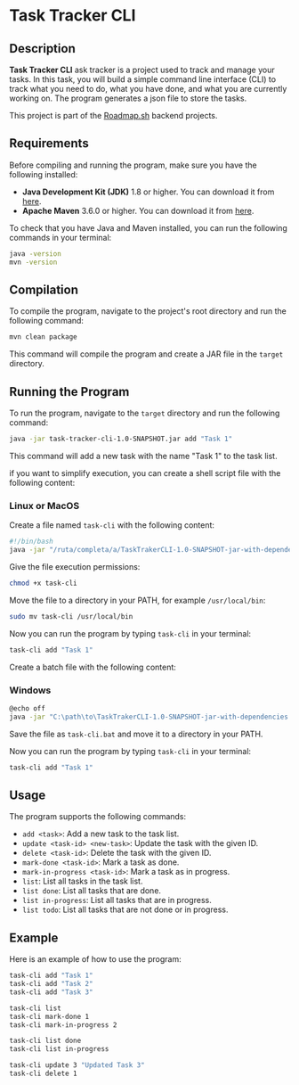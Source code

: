 # Task Tracker CLI

## Description
**Task Tracker CLI** ask tracker is a project used to track and manage your tasks. In this task, you will build a simple command line interface (CLI) to track what you need to do, what you have done, and what you are currently working on. The program generates a json file to store the tasks.

This project is part of the [Roadmap.sh](https://roadmap.sh/projects/task-tracker) backend projects.

## Requirements
Before compiling and running the program, make sure you have the following installed:

- **Java Development Kit (JDK)** 1.8 or higher. You can download it from [here](https://www.oracle.com/java/technologies/javase-jdk11-downloads.html).
- **Apache Maven** 3.6.0 or higher. You can download it from [here](https://maven.apache.org/download.cgi).


To check that you have Java and Maven installed, you can run the following commands in your terminal:
```bash
java -version
mvn -version

```

## Compilation

To compile the program, navigate to the project's root directory and run the following command:

```bash
mvn clean package
```

This command will compile the program and create a JAR file in the `target` directory.

## Running the Program

To run the program, navigate to the `target` directory and run the following command:

```bash
java -jar task-tracker-cli-1.0-SNAPSHOT.jar add "Task 1"
```

This command will add a new task with the name "Task 1" to the task list.

if you want to simplify execution, you can create a shell script file with the following content:

### Linux or MacOS

Create a file named `task-cli` with the following content:

```bash
#!/bin/bash
java -jar "/ruta/completa/a/TaskTrakerCLI-1.0-SNAPSHOT-jar-with-dependencies.jar" "$@"
```
Give the file execution permissions:

```bash
chmod +x task-cli
```

Move the file to a directory in your PATH, for example `/usr/local/bin`:

```bash
sudo mv task-cli /usr/local/bin
```

Now you can run the program by typing `task-cli` in your terminal:

```bash
task-cli add "Task 1"
```

Create a batch file with the following content:
### Windows
```bash
@echo off
java -jar "C:\path\to\TaskTrakerCLI-1.0-SNAPSHOT-jar-with-dependencies.jar" %*
```

Save the file as `task-cli.bat` and move it to a directory in your PATH.

Now you can run the program by typing `task-cli` in your terminal:

```bash
task-cli add "Task 1"
```

## Usage

The program supports the following commands:

- `add <task>`: Add a new task to the task list.
- `update <task-id> <new-task>`: Update the task with the given ID.
- `delete <task-id>`: Delete the task with the given ID.
- `mark-done <task-id>`: Mark a task as done.
- `mark-in-progress <task-id>`: Mark a task as in progress.
- `list`: List all tasks in the task list.
- `list done`: List all tasks that are done.
- `list in-progress`: List all tasks that are in progress.
- `list todo`: List all tasks that are not done or in progress.

## Example

Here is an example of how to use the program:

```bash
task-cli add "Task 1"
task-cli add "Task 2"
task-cli add "Task 3"

task-cli list
task-cli mark-done 1
task-cli mark-in-progress 2

task-cli list done
task-cli list in-progress

task-cli update 3 "Updated Task 3"
task-cli delete 1
```

